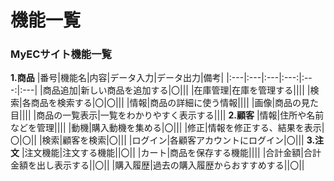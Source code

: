 # 機能一覧
### MyECサイト機能一覧
**1.商品**
|番号|機能名|内容|データ入力|データ出力|備考|
|:---|:---|:---|:---:|:---:|:---|
|商品追加|新しい商品を追加する|〇|||
|在庫管理|在庫を管理する||||
|検索|各商品を検索する|〇|〇|||
|情報|商品の詳細に使う情報||||
|画像|商品の見た目||||
|商品の一覧表示|一覧をわかりやすく表示する||||
**2.顧客**
|情報|住所や名前などを管理||||
|動機|購入動機を集める|〇|||
|修正|情報を修正する、結果を表示|〇|〇||
|検索|顧客を検索|〇|||
|ログイン|各顧客アカウントにログイン|〇|||
**3.注文**
|注文機能|注文する機能||〇||
|カート|商品を保存する機能||||
|合計金額|合計金額を出し表示する||〇||
|購入履歴|過去の購入履歴からおすすめする||〇||

